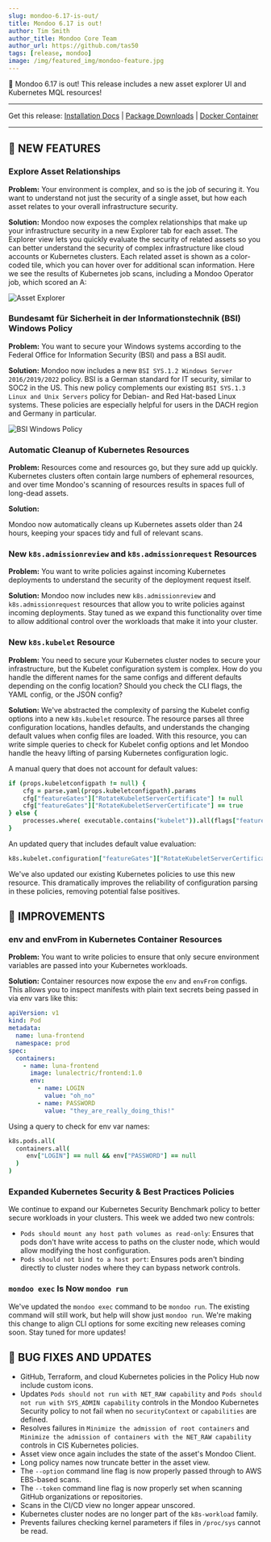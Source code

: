 ```yaml
---
slug: mondoo-6.17-is-out/
title: Mondoo 6.17 is out!
author: Tim Smith
author_title: Mondoo Core Team
author_url: https://github.com/tas50
tags: [release, mondoo]
image: /img/featured_img/mondoo-feature.jpg
---
```


🥳 Mondoo 6.17 is out! This release includes a new asset explorer UI and Kubernetes MQL resources!

---

Get this release: [Installation Docs](/cnspec/) | [Package Downloads](https://releases.mondoo.com/mondoo/) | [Docker Container](https://hub.docker.com/r/mondoo/client)

---

## 🎉 NEW FEATURES

### Explore Asset Relationships

**Problem:** Your environment is complex, and so is the job of securing it. You want to understand not just the security of a single asset, but how each asset relates to your overall infrastructure security.

**Solution:** Mondoo now exposes the complex relationships that make up your infrastructure security in a new Explorer tab for each asset. The Explorer view lets you quickly evaluate the security of related assets so you can better understand the security of complex infrastructure like cloud accounts or Kubernetes clusters. Each related asset is shown as a color-coded tile, which you can hover over for additional scan information. Here we see the results of Kubernetes job scans, including a Mondoo Operator job, which scored an A:

![Asset Explorer](/img/releases/2022-09-27-mondoo-6.17-is-out/explorer.png)

### Bundesamt für Sicherheit in der Informationstechnik (BSI) Windows Policy

**Problem:** You want to secure your Windows systems according to the Federal Office for Information Security (BSI) and pass a BSI audit.

**Solution:** Mondoo now includes a new `BSI SYS.1.2 Windows Server 2016/2019/2022` policy. BSI is a German standard for IT security, similar to SOC2 in the US. This new policy complements our existing `BSI SYS.1.3 Linux and Unix Servers` policy for Debian- and Red Hat-based Linux systems. These policies are especially helpful for users in the DACH region and Germany in particular.

![BSI Windows Policy](/img/releases/2022-09-27-mondoo-6.17-is-out/bsi.png)

### Automatic Cleanup of Kubernetes Resources

**Problem:** Resources come and resources go, but they sure add up quickly. Kubernetes clusters often contain large numbers of ephemeral resources, and over time Mondoo's scanning of resources results in spaces full of long-dead assets.

**Solution:**

Mondoo now automatically cleans up Kubernetes assets older than 24 hours, keeping your spaces tidy and full of relevant scans.

### New `k8s.admissionreview` and `k8s.admissionrequest` Resources

**Problem:** You want to write policies against incoming Kubernetes deployments to understand the security of the deployment request itself.

**Solution:** Mondoo now includes new `k8s.admissionreview` and `k8s.admissionrequest` resources that allow you to write policies against incoming deployments. Stay tuned as we expand this functionality over time to allow additional control over the workloads that make it into your cluster.

### New `k8s.kubelet` Resource

**Problem:** You need to secure your Kubernetes cluster nodes to secure your infrastructure, but the Kubelet configuration system is complex. How do you handle the different names for the same configs and different defaults depending on the config location? Should you check the CLI flags, the YAML config, or the JSON config?

**Solution:** We've abstracted the complexity of parsing the Kubelet config options into a new `k8s.kubelet` resource. The resource parses all three configuration locations, handles defaults, and understands the changing default values when config files are loaded. With this resource, you can write simple queries to check for Kubelet config options and let Mondoo handle the heavy lifting of parsing Kubernetes configuration logic.

A manual query that does not account for default values:

```coffee
if (props.kubeletconfigpath != null) {
    cfg = parse.yaml(props.kubeletconfigpath).params
    cfg["featureGates"]["RotateKubeletServerCertificate"] != null
    cfg["featureGates"]["RotateKubeletServerCertificate"] == true
} else {
    processes.where( executable.contains("kubelet")).all(flags["feature-gates"] == "RotateKubeletServerCertificate=true")
}
```

An updated query that includes default value evaluation:

```coffee
k8s.kubelet.configuration["featureGates"]["RotateKubeletServerCertificate"] == true
```

We've also updated our existing Kubernetes policies to use this new resource. This dramatically improves the reliability of configuration parsing in these policies, removing potential false positives.

## 🧹 IMPROVEMENTS

### env and envFrom in Kubernetes Container Resources

**Problem:** You want to write policies to ensure that only secure environment variables are passed into your Kubernetes workloads.

**Solution:** Container resources now expose the `env` and `envFrom` configs. This allows you to inspect manifests with plain text secrets being passed in via env vars like this:

```yaml
apiVersion: v1
kind: Pod
metadata:
  name: luna-frontend
  namespace: prod
spec:
  containers:
    - name: luna-frontend
      image: lunalectric/frontend:1.0
      env:
        - name: LOGIN
          value: "oh_no"
        - name: PASSWORD
          value: "they_are_really_doing_this!"
```

Using a query to check for env var names:

```coffee
k8s.pods.all(
  containers.all(
     env["LOGIN"] == null && env["PASSWORD"] == null
  )
)
```

### Expanded Kubernetes Security & Best Practices Policies

We continue to expand our Kubernetes Security Benchmark policy to better secure workloads in your clusters. This week we added two new controls:

- `Pods should mount any host path volumes as read-only`: Ensures that pods don't have write access to paths on the cluster node, which would allow modifying the host configuration.
- `Pods should not bind to a host port`: Ensures pods aren't binding directly to cluster nodes where they can bypass network controls.

### `mondoo exec` Is Now `mondoo run`

We've updated the `mondoo exec` command to be `mondoo run`. The existing command will still work, but help will show just `mondoo run`. We're making this change to align CLI options for some exciting new releases coming soon. Stay tuned for more updates!

## 🐛 BUG FIXES AND UPDATES

- GitHub, Terraform, and cloud Kubernetes policies in the Policy Hub now include custom icons.
- Updates `Pods should not run with NET_RAW capability` and `Pods should not run with SYS_ADMIN capability` controls in the Mondoo Kubernetes Security policy to not fail when no `securityContext` or `capabilities` are defined.
- Resolves failures in `Minimize the admission of root containers` and `Minimize the admission of containers with the NET_RAW capability` controls in CIS Kubernetes policies.
- Asset view once again includes the state of the asset's Mondoo Client.
- Long policy names now truncate better in the asset view.
- The `--option` command line flag is now properly passed through to AWS EBS-based scans.
- The `--token` command line flag is now properly set when scanning GitHub organizations or repositories.
- Scans in the CI/CD view no longer appear unscored.
- Kubernetes cluster nodes are no longer part of the `k8s-workload` family.
- Prevents failures checking kernel parameters if files in `/proc/sys` cannot be read.
